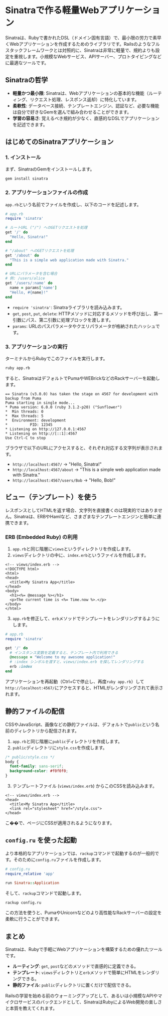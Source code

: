 
# Sinatraで作る軽量Webアプリケーション

Sinatraは、Rubyで書かれたDSL（ドメイン固有言語）で、最小限の労力で素早くWebアプリケーションを作成するためのライブラリです。Railsのようなフルスタックフレームワークとは対照的に、Sinatraは非常に軽量で、規約よりも設定を重視します。小規模なWebサービス、APIサーバー、プロトタイピングなどに最適なツールです。

## Sinatraの哲学

- **軽量かつ最小限**: Sinatraは、Webアプリケーションの基本的な機能（ルーティング、リクエスト処理、レスポンス返却）に特化しています。
- **柔軟性**: データベース接続、テンプレートエンジン、認証など、必要な機能は自分で好きなGemを選んで組み合わせることができます。
- **学習の容易さ**: 覚えるべき規約が少なく、直感的なDSLでアプリケーションを記述できます。

## はじめてのSinatraアプリケーション

### 1. インストール

まず、SinatraのGemをインストールします。

```bash
gem install sinatra
```

### 2. アプリケーションファイルの作成

`app.rb`という名前でファイルを作成し、以下のコードを記述します。

```ruby
# app.rb
require 'sinatra'

# ルートURL ("/") へのGETリクエストを処理
get '/' do
  "Hello, Sinatra!"
end

# "/about" へのGETリクエストを処理
get '/about' do
  "This is a simple web application made with Sinatra."
end

# URLにパラメータを含む場合
# 例: /users/alice
get '/users/:name' do
  name = params['name']
  "Hello, #{name}!"
end
```

- `require 'sinatra'`: Sinatraライブラリを読み込みます。
- `get`, `post`, `put`, `delete`: HTTPメソッドに対応するメソッドを呼び出し、第一引数にパス、第二引数に処理ブロックを渡します。
- `params`: URLのパスパラメータやクエリパラメータが格納されたハッシュです。

### 3. アプリケーションの実行

ターミナルからRubyでこのファイルを実行します。

```bash
ruby app.rb
```

すると、SinatraはデフォルトでPumaやWEBrickなどのRackサーバーを起動します。

```
== Sinatra (v3.0.0) has taken the stage on 4567 for development with backup from Puma
Puma starting in single mode...
* Puma version: 6.0.0 (ruby 3.1.2-p20) ("Sunflower")
*  Min threads: 0
*  Max threads: 5
*  Environment: development
*          PID: 12345
* Listening on http://127.0.0.1:4567
* Listening on http://[::1]:4567
Use Ctrl-C to stop
```

ブラウザで以下のURLにアクセスすると、それぞれ対応する文字列が表示されます。
- `http://localhost:4567/` -> "Hello, Sinatra!"
- `http://localhost:4567/about` -> "This is a simple web application made with Sinatra."
- `http://localhost:4567/users/Bob` -> "Hello, Bob!"

## ビュー（テンプレート）を使う

レスポンスとしてHTMLを返す場合、文字列を直接書くのは現実的ではありません。Sinatraは、ERBやHamlなど、さまざまなテンプレートエンジンと簡単に連携できます。

### ERB (Embedded Ruby) の利用

1.  `app.rb`と同じ階層に`views`というディレクトリを作成します。
2.  `views`ディレクトリの中に、`index.erb`というファイルを作成します。

```erb
<!-- views/index.erb -->
<!DOCTYPE html>
<html>
<head>
  <title>My Sinatra App</title>
</head>
<body>
  <h1><%= @message %></h1>
  <p>The current time is <%= Time.now %>.</p>
</body>
</html>
```

3.  `app.rb`を修正して、`erb`メソッドでテンプレートをレンダリングするようにします。

```ruby
# app.rb
require 'sinatra'

get '/' do
  # インスタンス変数を定義すると、テンプレート内で利用できる
  @message = "Welcome to my awesome application!"
  # :index シンボルを渡すと、views/index.erb を探してレンダリングする
  erb :index
end
```

アプリケーションを再起動（Ctrl+Cで停止し、再度`ruby app.rb`）して`http://localhost:4567/`にアクセスすると、HTMLがレンダリングされて表示されます。

## 静的ファイルの配信

CSSやJavaScript、画像などの静的ファイルは、デフォルトで`public`という名前のディレクトリから配信されます。

1.  `app.rb`と同じ階層に`public`ディレクトリを作成します。
2.  `public`ディレクトリに`style.css`を作成します。

```css
/* public/style.css */
body {
  font-family: sans-serif;
  background-color: #f0f0f0;
}
```

3.  テンプレートファイル (`views/index.erb`) からこのCSSを読み込みます。

```erb
<!-- views/index.erb -->
<head>
  <title>My Sinatra App</title>
  <link rel="stylesheet" href="/style.css">
</head>
```

こ��で、ページにCSSが適用されるようになります。

## `config.ru` を使った起動

より本格的なアプリケーションでは、`rackup`コマンドで起動するのが一般的です。そのために`config.ru`ファイルを作成します。

```ruby
# config.ru
require_relative 'app'

run Sinatra::Application
```

そして、`rackup`コマンドで起動します。

```bash
rackup config.ru
```

この方法を使うと、PumaやUnicornなどのより高性能なRackサーバーの設定を柔軟に行うことができます。

## まとめ

Sinatraは、Rubyで手軽にWebアプリケーションを構築するための優れたツールです。
- **ルーティング**: `get`, `post`などのメソッドで直感的に定義できる。
- **テンプレート**: `views`ディレクトリと`erb`メソッドで簡単にHTMLをレンダリングできる。
- **静的ファイル**: `public`ディレクトリに置くだけで配信できる。

Railsの学習を始める前のウォーミングアップとして、あるいは小規模なAPIやマイクロサービスのバックエンドとして、SinatraはRubyによるWeb開発の楽しさと本質を教えてくれます。
